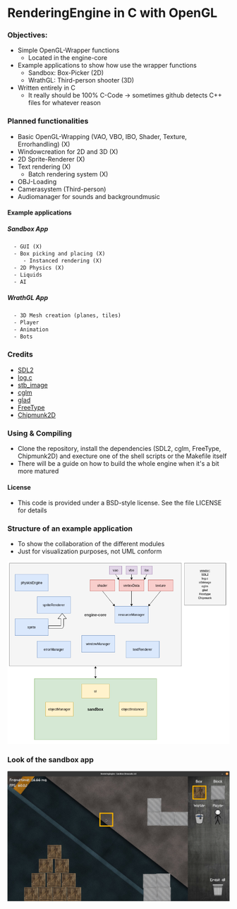 # RenderingEngine in C with OpenGL

### Objectives:
   - Simple OpenGL-Wrapper functions
      - Located in the engine-core
   - Example applications to show how use the wrapper functions       
      - Sandbox: Box-Picker (2D)
      - WrathGL: Third-person shooter (3D)  
   - Written entirely in C
      - It really should be 100% C-Code -> sometimes github detects C++ files for whatever reason

### Planned functionalities
   - Basic OpenGL-Wrapping (VAO, VBO, IBO, Shader, Texture, Errorhandling)  (X)  
   - Windowcreation for 2D and 3D (X)
   - 2D Sprite-Renderer (X)
   - Text rendering (X)
      - Batch rendering system (X)
   - OBJ-Loading
   - Camerasystem (Third-person)
   - Audiomanager for sounds and backgroundmusic        

#### Example applications   
   ##### Sandbox App
      - GUI (X)
      - Box picking and placing (X)
         - Instanced rendering (X)
      - 2D Physics (X)
      - Liquids   
      - AI
   ##### WrathGL App            
      - 3D Mesh creation (planes, tiles) 
      - Player
      - Animation
      - Bots

### Credits
   - [SDL2](https://www.libsdl.org/index.php)
   - [log.c](https://github.com/rxi/log.c)
   - [stb_image](https://github.com/nothings/stb/blob/master/stb_image.h)
   - [cglm](https://github.com/recp/cglm)
   - [glad](https://github.com/Dav1dde/glad)
   - [FreeType](https://freetype.org/index.html)
   - [Chipmunk2D](https://github.com/slembcke/Chipmunk2D)
    
### Using & Compiling
   - Clone the repository, install the dependencies (SDL2, cglm, FreeType, Chipmunk2D) and execture one of the shell scripts or the Makefile itself
   - There will be a guide on how to build the whole engine when it's a bit more matured

#### License
   - This code is provided under a BSD-style license. See the file LICENSE for details

### Structure of an example application
   - To show the collaboration of the different modules
   - Just for visualization purposes, not UML conform    

   ![Application structure](Structure_001.png)

### Look of the sandbox app
   ![Sandboxlevel](Screenshot_006.png)